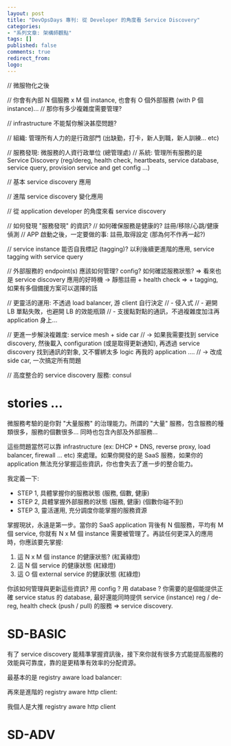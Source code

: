 ```yaml
---
layout: post
title: "DevOpsDays 專刊: 從 Developer 的角度看 Service Discovery"
categories:
- "系列文章: 架構師觀點"
tags: []
published: false
comments: true
redirect_from:
logo: 
---
```



// 微服物化之後

// 你會有內部 N 個服務 x M 個 instance, 也會有 O 個外部服務 (with P 個 instance)... 
// 那你有多少複雜度需要管理?

// infrastructure 不能幫你解決甚麼問題?


// 組織: 管理所有人力的是行政部門 (出缺勤，打卡，新人到職，新人訓練... etc)

// 服務發現: 微服務的人資行政單位 (總管理處)
// 系統: 管理所有服務的是 Service Discovery (reg/dereg, health check, heartbeats, service database, service query, provision service and get config ...)


// 基本 service discovery 應用

// 進階 service discovery 變化應用

// 從 application developer 的角度來看 service discovery

// 如何發現 "服務發現" 的資訊?
// 如何確保服務是健康的? 註冊/移除/心跳/健康偵測
// APP 啟動之後，一定要做的事: 註冊,取得設定 (那為何不作再一起?)

// service instance 能否自我標記 (tagging)? 以利後續更進階的應用, service tagging with service query

// 外部服務的 endpoint(s) 應該如何管理? config? 如何確認服務狀態?
=> 看來也是 service discovery 應用的好時機 -> 靜態註冊 + health check
=> + tagging, 如果有多個備援方案可以選擇的話

// 更靈活的運用: 不透過 load balancer, 游 client 自行決定
// - 侵入式
// - 避開 LB 單點失敗，也避開 LB 的效能瓶頸
// - 支援點對點的通訊，不過複雜度加注再 application 身上...

// 更進一步解決複雜度: service mesh + side car
// -> 如果我需要找到 service discovery, 然後載入 configuration (或是取得更新通知), 再透過 service discovery 找到通訊的對象, 又不響綁太多 logic 再我的 application ....
// -> 改成 side car, 一次搞定所有問題

// 高度整合的 service discovery 服務: consul



# stories ...

微服務考驗的是你對 "大量服務" 的治理能力。所謂的 "大量" 服務，包含服務的種類很多，服務的個數很多...
同時也包含內部及外部服務...

這些問題當然可以靠 infrastructure (ex: DHCP + DNS, reverse proxy, load balancer, firewall ... etc) 來處理。如果你開發的是 SaaS 服務，如果你的 application 無法充分掌握這些資訊，你也會失去了進一步的整合能力。

我定義一下:

- STEP 1, 具體掌握你的服務狀態 (服務, 個數, 健康)
- STEP 2, 具體掌握外部服務的狀態 (服務, 健康) (個數你碰不到)
- STEP 3, 靈活運用, 充分調度你能掌握的服務資源

掌握現狀，永遠是第一步。當你的 SaaS application 背後有 N 個服務，平均有 M 個 service, 你就有 N x M 個 instance 需要被管理了。再談任何更深入的應用時，你應該要先掌握:

1. 這 N x M 個 instance 的健康狀態? (紅黃綠燈)
1. 這 N 個 service 的健康狀態 (紅綠燈)
1. 這 O 個 external service 的健康狀態 (紅綠燈)

你該如何管理與更新這些資訊? 用 config ? 用 database ? 你需要的是個能提供正確 service status 的 database, 最好還能同時提供 service (instance) reg / de-reg, health check (push / pull) 的服務 => service discovery.

# SD-BASIC

有了 service discovery 能精準掌握資訊後，接下來你就有很多方式能提高服務的效能與可靠度，靠的是更精準有效率的分配資源。

最基本的是 registry aware load balancer:

再來是進階的 registry aware http client:

我個人是大推 registry aware http client

# SD-ADV







